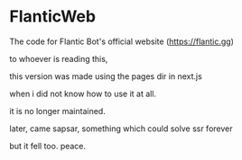 # FlanticWeb
The code for Flantic Bot's official website (https://flantic.gg)

to whoever is reading this,

this version was made using the pages dir in next.js

when i did not know how to use it at all.

it is no longer maintained.

later, came sapsar, something which could solve ssr forever

but it fell too. peace.
